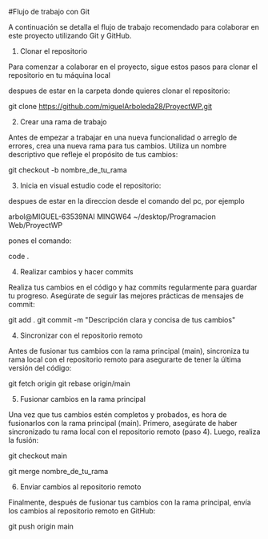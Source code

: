 #Flujo de trabajo con Git

A continuación se detalla el flujo de trabajo recomendado para colaborar en este proyecto utilizando Git y GitHub.

1. Clonar el repositorio
   
Para comenzar a colaborar en el proyecto, sigue estos pasos para clonar el repositorio en tu máquina local

despues de estar en la carpeta donde quieres clonar el repositorio:

git clone https://github.com/miguelArboleda28/ProyectWP.git

2. Crear una rama de trabajo
   
Antes de empezar a trabajar en una nueva funcionalidad o arreglo de errores, crea una nueva rama para tus cambios. Utiliza un nombre descriptivo que refleje el propósito de tus cambios:

git checkout -b nombre_de_tu_rama

3. Inicia en visual estudio code el repositorio:

despues de estar en la direccion desde el comando del pc, por ejemplo

arbol@MIGUEL-63539NAI MINGW64 ~/desktop/Programacion Web/ProyectWP

pones el comando:

code .

4. Realizar cambios y hacer commits
   
Realiza tus cambios en el código y haz commits regularmente para guardar tu progreso. Asegúrate de seguir las mejores prácticas de mensajes de commit:

git add .
git commit -m "Descripción clara y concisa de tus cambios"

4. Sincronizar con el repositorio remoto
   
Antes de fusionar tus cambios con la rama principal (main), sincroniza tu rama local con el repositorio remoto para asegurarte de tener la última versión del código:

git fetch origin
git rebase origin/main

5. Fusionar cambios en la rama principal
   
Una vez que tus cambios estén completos y probados, es hora de fusionarlos con la rama principal (main). Primero, asegúrate de haber sincronizado tu rama local con el repositorio remoto (paso 4). Luego, realiza la fusión:

git checkout main

git merge nombre_de_tu_rama

6. Enviar cambios al repositorio remoto
   
Finalmente, después de fusionar tus cambios con la rama principal, envía los cambios al repositorio remoto en GitHub:

git push origin main
